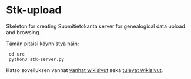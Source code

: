 # Stk-upload
Skeleton for creating Suomitietokanta server for genealogical data upload and browsing.

Tämän pitäisi käynnistyä näin:

     cd src
     python3 stk-server.py

Katso sovelluksen vanhat <a href="https://github.com/Taapeli/Persdemo/wiki">vanhat wikisivut</a> 
sekä <a href="/wiki">tulevat wikisivut</a>.
